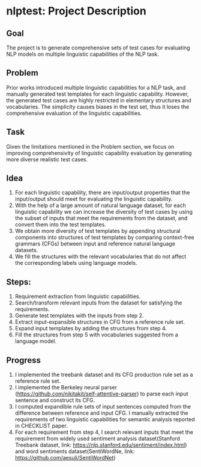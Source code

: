 # nlptest: Project Description

## Goal
The project is to generate comprehensive sets of test cases for evaluating NLP models on multiple linguistic capabilities of the NLP task.

## Problem
Prior works introduced multiple linguistic capabilities for a NLP task, and manually generated test templates for each linguistic capability. However, the generated test cases are highly restricted in elementary structures and vocabularies. The simplicity causes biases in the test set, thus it loses the comprehensive evaluation of the linguistic capabilities.

## Task
Given the limitations mentioned in the Problem section, we focus on improving comprehensivity of linguistic capability evaluation by generating more diverse realistic test cases.

## Idea 
1. For each linguistic capability, there are input/output properties that the input/output should meet for evaluating the linguistic capability.
2. With the help of a large amount of natural language dataset, for each linguistic capability we can increase the diversity of test cases by using the subset of inputs that meet the requirements from the dataset, and convert them into the test templates.
3. We obtain more diversity of test templates by appending structural components into structures of test templates by comparing context-free grammars (CFGs) between input and reference natural language datasets.
4. We fill the structures with the relevant vocabularies that do not affect the corresponding labels using language models.

## Steps:
1. Requirement extraction from linguistic capabilities.
2. Search/transform relevant inputs from the dataset for satisfying the requirements.
3. Generate test templates with the inputs from step 2.
4. Extract input-expansible structures in CFG from a reference rule set.
5. Expand input templates by adding the structures from step 4.
6. Fill the structures from step 5 with vocabularies suggested from a language model.

## Progress
1. I implemented the treebank dataset and its CFG production rule set as a reference rule set.
2. I implemented the Berkeley neural parser (https://github.com/nikitakit/self-attentive-parser) to parse each input sentence and construct its CFG.
3. I computed expandible rule sets of input sentences computed from the difference between reference and input CFG.
I manually extracted the requirements of two linguistic capabilities for semantic analysis reported in CHECKLIST paper.
4. For each requirement from step 4, I search relevant inputs that meet the requirement from widely used sentiment analysis dataset(Stanford Treebank dataset, link: https://nlp.stanford.edu/sentiment/index.html) and word sentiments dataset(SentiWordNe, link: https://github.com/aesuli/SentiWordNet)


